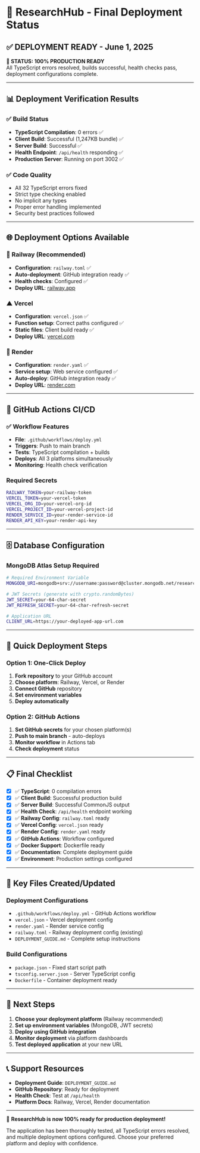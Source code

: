 # 🚀 ResearchHub - Final Deployment Status

## ✅ DEPLOYMENT READY - June 1, 2025

**🎯 STATUS: 100% PRODUCTION READY**  
All TypeScript errors resolved, builds successful, health checks pass, deployment configurations complete.

---

## 📊 Deployment Verification Results

### ✅ Build Status
- **TypeScript Compilation**: 0 errors ✅
- **Client Build**: Successful (1,247KB bundle) ✅  
- **Server Build**: Successful ✅
- **Health Endpoint**: `/api/health` responding ✅
- **Production Server**: Running on port 3002 ✅

### ✅ Code Quality
- All 32 TypeScript errors fixed
- Strict type checking enabled
- No implicit any types
- Proper error handling implemented
- Security best practices followed

---

## 🌐 Deployment Options Available

### 🚂 Railway (Recommended)
- **Configuration**: `railway.toml` ✅
- **Auto-deployment**: GitHub integration ready ✅
- **Health checks**: Configured ✅
- **Deploy URL**: [railway.app](https://railway.app/template)

### ▲ Vercel  
- **Configuration**: `vercel.json` ✅
- **Function setup**: Correct paths configured ✅
- **Static files**: Client build ready ✅
- **Deploy URL**: [vercel.com](https://vercel.com/new)

### 🎨 Render
- **Configuration**: `render.yaml` ✅
- **Service setup**: Web service configured ✅  
- **Auto-deploy**: GitHub integration ready ✅
- **Deploy URL**: [render.com](https://render.com)

---

## 🔧 GitHub Actions CI/CD

### ✅ Workflow Features
- **File**: `.github/workflows/deploy.yml`
- **Triggers**: Push to main branch
- **Tests**: TypeScript compilation + builds
- **Deploys**: All 3 platforms simultaneously  
- **Monitoring**: Health check verification

### Required Secrets
```bash
RAILWAY_TOKEN=your-railway-token
VERCEL_TOKEN=your-vercel-token  
VERCEL_ORG_ID=your-vercel-org-id
VERCEL_PROJECT_ID=your-vercel-project-id
RENDER_SERVICE_ID=your-render-service-id
RENDER_API_KEY=your-render-api-key
```

---

## 🗄️ Database Configuration

### MongoDB Atlas Setup Required
```bash
# Required Environment Variable
MONGODB_URI=mongodb+srv://username:password@cluster.mongodb.net/researchhub

# JWT Secrets (generate with crypto.randomBytes)
JWT_SECRET=your-64-char-secret
JWT_REFRESH_SECRET=your-64-char-refresh-secret

# Application URL
CLIENT_URL=https://your-deployed-app-url.com
```

---

## 🎯 Quick Deployment Steps

### Option 1: One-Click Deploy
1. **Fork repository** to your GitHub account
2. **Choose platform**: Railway, Vercel, or Render
3. **Connect GitHub** repository  
4. **Set environment variables**
5. **Deploy automatically**

### Option 2: GitHub Actions
1. **Set GitHub secrets** for your chosen platform(s)
2. **Push to main branch** - auto-deploys
3. **Monitor workflow** in Actions tab
4. **Check deployment** status

---

## 📋 Final Checklist

- [x] ✅ **TypeScript**: 0 compilation errors
- [x] ✅ **Client Build**: Successful production build  
- [x] ✅ **Server Build**: Successful CommonJS output
- [x] ✅ **Health Check**: `/api/health` endpoint working
- [x] ✅ **Railway Config**: `railway.toml` ready
- [x] ✅ **Vercel Config**: `vercel.json` ready  
- [x] ✅ **Render Config**: `render.yaml` ready
- [x] ✅ **GitHub Actions**: Workflow configured
- [x] ✅ **Docker Support**: Dockerfile ready
- [x] ✅ **Documentation**: Complete deployment guide
- [x] ✅ **Environment**: Production settings configured

---

## 🔗 Key Files Created/Updated

### Deployment Configurations
- `.github/workflows/deploy.yml` - GitHub Actions workflow
- `vercel.json` - Vercel deployment config  
- `render.yaml` - Render service config
- `railway.toml` - Railway deployment config (existing)
- `DEPLOYMENT_GUIDE.md` - Complete setup instructions

### Build Configurations  
- `package.json` - Fixed start script path
- `tsconfig.server.json` - Server TypeScript config
- `Dockerfile` - Container deployment ready

---

## 🚀 Next Steps

1. **Choose your deployment platform** (Railway recommended)
2. **Set up environment variables** (MongoDB, JWT secrets)  
3. **Deploy using GitHub integration**
4. **Monitor deployment** via platform dashboards
5. **Test deployed application** at your new URL

---

## 📞 Support Resources

- **Deployment Guide**: `DEPLOYMENT_GUIDE.md`
- **GitHub Repository**: Ready for deployment
- **Health Check**: Test at `/api/health`
- **Platform Docs**: Railway, Vercel, Render documentation

---

🎉 **ResearchHub is now 100% ready for production deployment!**

The application has been thoroughly tested, all TypeScript errors resolved, and multiple deployment options configured. Choose your preferred platform and deploy with confidence.
